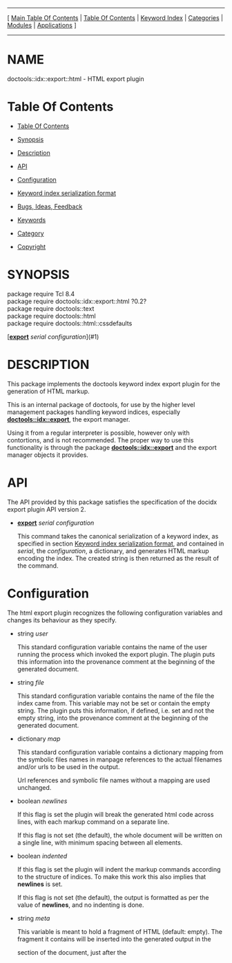 
[//000000001]: # (doctools::idx::export::html \- Documentation tools)
[//000000002]: # (Generated from file 'plugin\.inc' by tcllib/doctools with format 'markdown')
[//000000003]: # (Copyright &copy; 2009 Andreas Kupries <andreas\_kupries@users\.sourceforge\.net>)
[//000000004]: # (doctools::idx::export::html\(n\) 0\.2 tcllib "Documentation tools")

<hr> [ <a href="../../../../toc.md">Main Table Of Contents</a> &#124; <a
href="../../../toc.md">Table Of Contents</a> &#124; <a
href="../../../../index.md">Keyword Index</a> &#124; <a
href="../../../../toc0.md">Categories</a> &#124; <a
href="../../../../toc1.md">Modules</a> &#124; <a
href="../../../../toc2.md">Applications</a> ] <hr>

# NAME

doctools::idx::export::html \- HTML export plugin

# <a name='toc'></a>Table Of Contents

  - [Table Of Contents](#toc)

  - [Synopsis](#synopsis)

  - [Description](#section1)

  - [API](#section2)

  - [Configuration](#section3)

  - [Keyword index serialization format](#section4)

  - [Bugs, Ideas, Feedback](#section5)

  - [Keywords](#keywords)

  - [Category](#category)

  - [Copyright](#copyright)

# <a name='synopsis'></a>SYNOPSIS

package require Tcl 8\.4  
package require doctools::idx::export::html ?0\.2?  
package require doctools::text  
package require doctools::html  
package require doctools::html::cssdefaults  

[__[export](\.\./\.\./\.\./\.\./index\.md\#export)__ *serial* *configuration*](#1)  

# <a name='description'></a>DESCRIPTION

This package implements the doctools keyword index export plugin for the
generation of HTML markup\.

This is an internal package of doctools, for use by the higher level management
packages handling keyword indices, especially
__[doctools::idx::export](idx\_export\.md)__, the export manager\.

Using it from a regular interpreter is possible, however only with contortions,
and is not recommended\. The proper way to use this functionality is through the
package __[doctools::idx::export](idx\_export\.md)__ and the export
manager objects it provides\.

# <a name='section2'></a>API

The API provided by this package satisfies the specification of the docidx
export plugin API version 2\.

  - <a name='1'></a>__[export](\.\./\.\./\.\./\.\./index\.md\#export)__ *serial* *configuration*

    This command takes the canonical serialization of a keyword index, as
    specified in section [Keyword index serialization format](#section4),
    and contained in *serial*, the *configuration*, a dictionary, and
    generates HTML markup encoding the index\. The created string is then
    returned as the result of the command\.

# <a name='section3'></a>Configuration

The html export plugin recognizes the following configuration variables and
changes its behaviour as they specify\.

  - string *user*

    This standard configuration variable contains the name of the user running
    the process which invoked the export plugin\. The plugin puts this
    information into the provenance comment at the beginning of the generated
    document\.

  - string *file*

    This standard configuration variable contains the name of the file the index
    came from\. This variable may not be set or contain the empty string\. The
    plugin puts this information, if defined, i\.e\. set and not the empty string,
    into the provenance comment at the beginning of the generated document\.

  - dictionary *map*

    This standard configuration variable contains a dictionary mapping from the
    symbolic files names in manpage references to the actual filenames and/or
    urls to be used in the output\.

    Url references and symbolic file names without a mapping are used unchanged\.

  - boolean *newlines*

    If this flag is set the plugin will break the generated html code across
    lines, with each markup command on a separate line\.

    If this flag is not set \(the default\), the whole document will be written on
    a single line, with minimum spacing between all elements\.

  - boolean *indented*

    If this flag is set the plugin will indent the markup commands according to
    the structure of indices\. To make this work this also implies that
    __newlines__ is set\.

    If this flag is not set \(the default\), the output is formatted as per the
    value of __newlines__, and no indenting is done\.

  - string *meta*

    This variable is meant to hold a fragment of HTML \(default: empty\)\. The
    fragment it contains will be inserted into the generated output in the
    <head> section of the document, just after the <title> tag\.

  - string *header*

    This variable is meant to hold a fragment of HTML \(default: empty\)\. The
    fragment it contains will be inserted into the generated output just after
    the <h1> title tag in the body of the document, in the class\.header
    <div>'ision\.

  - string *footer*

    This variable is meant to hold a fragment of HTML \(default: empty\)\. The
    fragment it contains will be inserted into the generated output just before
    the </body> tag, in the class\.footer <div>'ision\.

  - dictionary *kwid*

    The value of this variable \(default: empty\) maps keywords to the identifiers
    to use as their anchor names\. Each keyword __FOO__ not found in the
    dictionary uses __KW\-____FOO__ as anchor, i\.e\. itself prefixed with
    the string __KW\-__\.

  - string *sepline*

    The value of this variable is the string to use for the separator comments
    inserted into the output when the outpout is broken across lines and/or
    indented\. The default string consists of 60 dashes\.

  - integer *kwidth*

    This variable holds the size of the keyword column in the main table
    generated by the plugin, in percent of the total width of the table\. This is
    an integer number in the range of 1 to 99\. Choosing a value outside of that
    range causes the generator to switch back to the defauly setting, 35
    percent\.

  - string *dot*

    This variable contains a HTML fragment inserted between the entries of the
    navigation bar, and the references associated with each keyword\. The default
    is the HTML entity &\#183; i\.e\. the bullet character, also known as the
    "Greek middle dot", i\.e\. the unicode character 00B7\.

  - string *class\.main*

    This variable contains the class name for the main <div>'ivision of the
    generated document\. The default is __doctools__\.

  - string *class\.header*

    This variable contains the class name for the header <div>'ision of the
    generated document\. The default is __idx\-header__\. This division
    contains the document title, the user specified __header__, if any, a
    visible separator line, and the navigation bar for quick access to each
    keyword section\.

  - string *class\.title*

    This variable contains the class name for the <h1> tag enclosing the
    document title\. The default is __idx\-title__\.

  - string *class\.navsep*

    This variable contains the class name for the <hr> separators in the header
    and footer sections of the generated document\. The default is
    __idx\-navsep__\.

  - string *class\.navbar*

    This variable contains the class name for the navigation <div>'ision
    enclosing the navigation bar of the generated document\. The default is
    __idx\-kwnav__\.

  - string *class\.contents*

    This variable contains the class name for the <table> holding the keywords
    and their references in the generated document\. The default is
    __idx\-contents__\.

  - string *class\.leader*

    This variable contains the class name for the anchor names the plugin
    inserts into the keyword table when switching from one section to the next
    \(Each section holds all keywords with a particular first character\)\. The
    default is __idx\-leader__\.

  - string *class\.row0*

    This variable contains the class name used to label the even rows \(<tr>\) of
    the keyword table\. The default is __idx\-even__\.

  - string *class\.row1*

    This variable contains the class name used to label the odd rows \(<tr>\) of
    the keyword table\. The default is __idx\-odd__\.

  - string *class\.keyword*

    This variable contains the class name used to label the keyword cells/column
    \(<td>\) in the keyword table of the document\. The default is
    __idx\-keyword__\.

  - string *class\.refs*

    This variable contains the class name used to label the reference
    cells/column \(<td>\) in the keyword table of the document\. The default is
    __idx\-refs__\.

  - string *class\.footer*

    This variable contains the class name for the footer <div>'ision of the
    generated document\. The default is __idx\-footer__\. This division
    contains a browser\-visible separator line and the user specified
    __footer__, if any\.

*Note* that this plugin ignores the standard configuration variable
__format__, and its value\.

# <a name='section4'></a>Keyword index serialization format

Here we specify the format used by the doctools v2 packages to serialize keyword
indices as immutable values for transport, comparison, etc\.

We distinguish between *regular* and *canonical* serializations\. While a
keyword index may have more than one regular serialization only exactly one of
them will be *canonical*\.

  - regular serialization

    An index serialization is a nested Tcl dictionary\.

    This dictionary holds a single key, __doctools::idx__, and its value\.
    This value holds the contents of the index\.

    The contents of the index are a Tcl dictionary holding the title of the
    index, a label, and the keywords and references\. The relevant keys and their
    values are

           * __title__

             The value is a string containing the title of the index\.

           * __label__

             The value is a string containing a label for the index\.

           * __keywords__

             The value is a Tcl dictionary, using the keywords known to the
             index as keys\. The associated values are lists containing the
             identifiers of the references associated with that particular
             keyword\.

             Any reference identifier used in these lists has to exist as a key
             in the __references__ dictionary, see the next item for its
             definition\.

           * __references__

             The value is a Tcl dictionary, using the identifiers for the
             references known to the index as keys\. The associated values are
             2\-element lists containing the type and label of the reference, in
             this order\.

             Any key here has to be associated with at least one keyword, i\.e\.
             occur in at least one of the reference lists which are the values
             in the __keywords__ dictionary, see previous item for its
             definition\.

    The *[type](\.\./\.\./\.\./\.\./index\.md\#type)* of a reference can be one of
    two values,

           * __manpage__

             The identifier of the reference is interpreted as symbolic file
             name, referring to one of the documents the index was made for\.

           * __url__

             The identifier of the reference is interpreted as an url, referring
             to some external location, like a website, etc\.

  - canonical serialization

    The canonical serialization of a keyword index has the format as specified
    in the previous item, and then additionally satisfies the constraints below,
    which make it unique among all the possible serializations of the keyword
    index\.

    The keys found in all the nested Tcl dictionaries are sorted in ascending
    dictionary order, as generated by Tcl's builtin command __lsort
    \-increasing \-dict__\.

    The references listed for each keyword of the index, if any, are listed in
    ascending dictionary order of their *labels*, as generated by Tcl's
    builtin command __lsort \-increasing \-dict__\.

# <a name='section5'></a>Bugs, Ideas, Feedback

This document, and the package it describes, will undoubtedly contain bugs and
other problems\. Please report such in the category *doctools* of the [Tcllib
Trackers](http://core\.tcl\.tk/tcllib/reportlist)\. Please also report any ideas
for enhancements you may have for either package and/or documentation\.

When proposing code changes, please provide *unified diffs*, i\.e the output of
__diff \-u__\.

Note further that *attachments* are strongly preferred over inlined patches\.
Attachments can be made by going to the __Edit__ form of the ticket
immediately after its creation, and then using the left\-most button in the
secondary navigation bar\.

# <a name='keywords'></a>KEYWORDS

[HTML](\.\./\.\./\.\./\.\./index\.md\#html),
[doctools](\.\./\.\./\.\./\.\./index\.md\#doctools),
[export](\.\./\.\./\.\./\.\./index\.md\#export),
[index](\.\./\.\./\.\./\.\./index\.md\#index),
[serialization](\.\./\.\./\.\./\.\./index\.md\#serialization)

# <a name='category'></a>CATEGORY

Text formatter plugin

# <a name='copyright'></a>COPYRIGHT

Copyright &copy; 2009 Andreas Kupries <andreas\_kupries@users\.sourceforge\.net>
